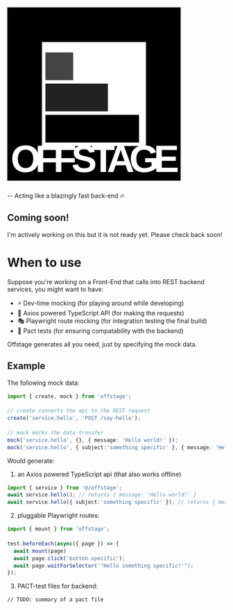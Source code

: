 # ![Logo](logo.svg)
-- Acting like a blazingly fast back-end 🔥

## Coming soon!
I'm actively working on this but it is not ready yet. Please check back soon!

# When to use

Suppose you're working on a Front-End that calls into REST backend services, you might want to have:
- ⚡️ Dev-time mocking (for playing around while developing)
- 🚀 Axios powered TypeScript API (for making the requests)
- 🎭 Playwright route mocking (for integration testing the final build)
- 🤝 Pact tests (for ensuring compatability with the backend)

Offstage generates all you need, just by specifying the mock data.

## Example

The following mock data:
```ts
import { create, mock } from 'offstage';

// create connects the api to the REST request
create('service.hello', 'POST /say-hello');

// mock mocks the data transfer
mock('service.hello', {}, { message: 'Hello world!' });
mock('service.hello', { subject:'something specific' }, { message: 'Hello something specific!' });
```

Would generate:

1. an Axios powered TypeScript api (that also works offline)
```ts
import { service } from '@/offstage';
await service.hello(); // returns { message: 'Hello world!' }
await service.hello({ subject:'something specific' }); // returns { message: 'Hello something specific!' }

```

2. pluggable Playwright routes:
```ts
import { mount } from 'offstage';

test.beforeEach(async({ page }) => {
  await mount(page)
  await page.click('button.specific');
  await page.waitForSelector('"Hello something specific!'");
});
```
3. PACT-test files for backend:
```
// TODO: summary of a pact file

```

